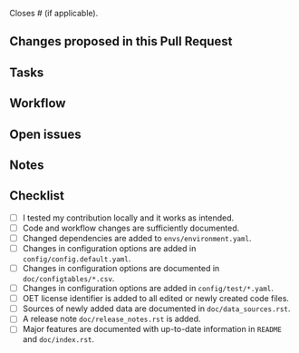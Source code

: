 Closes # (if applicable).

## Changes proposed in this Pull Request


## Tasks


## Workflow


## Open issues

 
## Notes


## Checklist

- [ ] I tested my contribution locally and it works as intended.
- [ ] Code and workflow changes are sufficiently documented.
- [ ] Changed dependencies are added to `envs/environment.yaml`.
- [ ] Changes in configuration options are added in `config/config.default.yaml`.
- [ ] Changes in configuration options are documented in `doc/configtables/*.csv`.
- [ ] Changes in configuration options are added in `config/test/*.yaml`.
- [ ] OET license identifier is added to all edited or newly created code files.
- [ ] Sources of newly added data are documented in `doc/data_sources.rst`.
- [ ] A release note `doc/release_notes.rst` is added.
- [ ] Major features are documented with up-to-date information in `README` and `doc/index.rst`.
